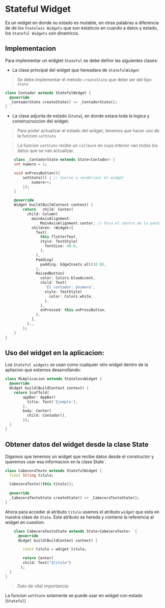 # Stateful Widget

Es un widget en donde su estado es mutable, en otras palabras
a diferencia de de los `Stateless Widgets` que son estaticos en cuando
a datos y estado, los `Stateful Widgets` son dinamicos.

## Implementacion

Para implementar un widgtet `Stateful` se debe definir las siguientes clases:

* La clase principal del widget que hereadara de `StatefulWidget` 

>Se debe implementar el metodo `createState` que debe ser del tipo  `State`

```dart
class Contador extends StatefulWidget {
  @override
  _ContadorState createState() => _ContadorState();
}
```


* La clase adjunta de estado (`State`), en donde estara toda la logica y construcruccion del widget.

>Para poder actualizar el estado del widget, tenemos que hacer uso de la funcion `setState`

>La funcion `setState` recibe un `callback` en cuyo interior van todos los datos que se van actualizar. 

```dart
    class _ContadorState extends State<Contador> {
    int numero = 1;

    void onPressButton(){
        setState(() { // Vuelve a renderizar el widget
            numero++;
        });
    }    

    @override
    Widget build(BuildContext context) {
        return   child: Center(
          child: Column(
            mainAxisAlignment:
                MainAxisAlignment.center, // Para el centro de la pantalla
            children: <Widget>[
              Text(
                this.flutterText,
                style: TextStyle(
                  fontSize: 40.0,
                ),
              ),
              Padding(
                padding: EdgeInsets.all(10.0),
              ),
              RaisedButton(
                color: Colors.blueAccent,
                child: Text(
                  'El contador: $numero',
                  style: TextStyle(
                    color: Colors.white,
                  ),
                ),
                onPressed: this.onPressButton,
              ),
            ],
          ),,
        );
    }
}
```

## Uso del widget en la aplicacion:

Los `Stateful widgets` se usan como cualquier otro widget dentro de la apliacion que estemos desarrollando: 

```dart
class MiAplicacion extends StatelessWidget {
  @override
  Widget build(BuildContext context) {
    return Scaffold(
        appBar: AppBar(
          title: Text('Ejemplo'),
        ),
        body: Center(
          child: Contador(),
        ));
  }
}
```

## Obtener datos del widget desde la clase State
Digamos que tenemos un widget que recibe datos desde el constructor y queremos usar esa informacion en la clase State`.

```dart
class CabeceraTexto extends StatefulWidget {
  final String titulo;

  CabeceraTexto({this.titulo});  
  
  @override
  _CabeceraTextoState createState() => _CabeceraTextoState();
}
```

Ahora para acceder al atributo `titulo` usamos el atributo `widget` que esta en nuestra clase de `State`. Este atributo se hereda y contiene la referencia al widget en cuestion.

```dart
    class CabeceraTextoState extends State<CabeceraTexto>  {
      @override
      Widget build(BuildContext context) {

        const titulo = wdiget.titulo;    

        return Center(
        child: Text("$titulo")
       );
  }
}
``` 

> Dato de vital importancia:

La funcion `setState` solamente se puede usar en widget con estado (`Stateful`)